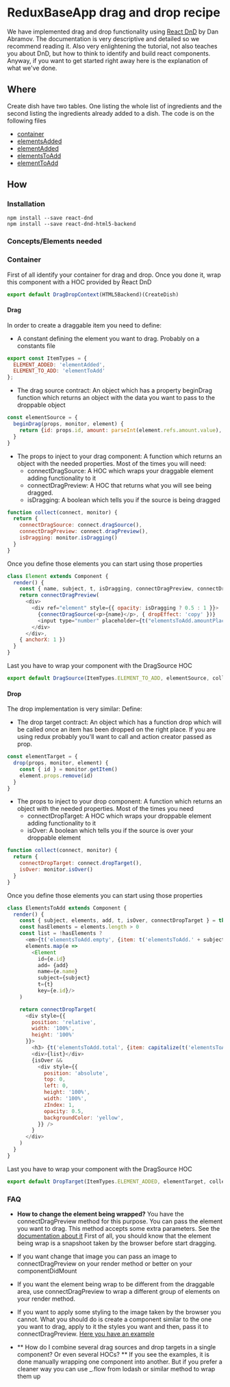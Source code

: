 # ReduxBaseApp drag and drop recipe

We have implemented drag and drop functionality using [React DnD](http://gaearon.github.io/react-dnd/) by Dan Abramov. The documentation is very descriptive and detailed so we recommend reading it. Also very enlightening the tutorial, not also teaches you about DnD, but how to think to identify and build react components. Anyway, if you want to get started right away here is the explanation of what we've done.

## Where
Create dish have two tables. One listing the whole list of ingredients and the second listing the ingredients already added to a dish. The code is on the following files
- [container](../example-app/src/smart/create-dish.js)
- [elementsAdded](../example-app/src/components/elements-added.js)
- [elementAdded](../example-app/src/components/element-added.js)
- [elementsToAdd](../example-app/src/components/elements-to_add.js)
- [elementToAdd](../example-app/src/components/elements-to-add.js)

## How

### Installation
```
npm install --save react-dnd
npm install --save react-dnd-html5-backend
```

### Concepts/Elements needed

### Container
First of all identify your container for drag and drop. Once you done it, wrap this component with a HOC provided by React DnD

```JavaScript
export default DragDropContext(HTML5Backend)(CreateDish)
```

#### Drag
In order to create a draggable item you need to define:
- A constant defining the element you want to drag. Probably on a constants file
```JavaScript
export const ItemTypes = {
  ELEMENT_ADDED: 'elementAdded',
  ELEMENT_TO_ADD: 'elementToAdd'
};
```

- The drag source contract: An object which has a property beginDrag function which returns an object with the data you want to pass to the droppable object
```JavaScript
const elementSource = {
  beginDrag(props, monitor, element) {
    return {id: props.id, amount: parseInt(element.refs.amount.value), name: props.name}
  }  
}
```
- The props to inject to your drag component: A function which returns an object with the needed properties. Most of the times you will need:
  - connectDragSource: A HOC which wraps your draggable element adding functionality to it
  - connectDragPreview: A HOC that returns what you will see being dragged.
  - isDragging: A boolean which tells you if the source is being dragged
```JavaScript
function collect(connect, monitor) {
  return {
    connectDragSource: connect.dragSource(),
    connectDragPreview: connect.dragPreview(),
    isDragging: monitor.isDragging()
  }  
}
```
Once you define those elements you can start using those properties
```JavaScript
class Element extends Component {
  render() {
    const { name, subject, t, isDragging, connectDragPreview, connectDragSource } = this.props
    return connectDragPreview(
      <div>
        <div ref="element" style={{ opacity: isDragging ? 0.5 : 1 }}>
          {connectDragSource(<p>{name}</p>, { dropEffect: 'copy' })}
          <input type="number" placeholder={t("elementsToAdd.amountPlaceholder")} ref="amount" defaultValue="1" />
        </div>
      </div>,
    { anchorX: 1 })
  }
}
```
Last you have to wrap your component with the DragSource HOC
```JavaScript
export default DragSource(ItemTypes.ELEMENT_TO_ADD, elementSource, collect)(Element)
```

#### Drop

The drop implementation is very similar: Define:

- The drop target contract: An object which has a function drop which will be called once an item has been dropped on the right place. If you are using redux probably you'll want to call and action creator passed as prop.
```JavaScript
const elementTarget = {
  drop(props, monitor, element) {
    const { id } = monitor.getItem()
    element.props.remove(id)
  }
}
```
- The props to inject to your drop component: A function which returns an object with the needed properties. Most of the times you need
  - connectDropTarget: A HOC which wraps your droppable element adding functionality to it
  - isOver: A boolean which tells you if the source is over your droppable element 
```JavaScript
function collect(connect, monitor) {
  return {
    connectDropTarget: connect.dropTarget(),
    isOver: monitor.isOver()
  }
}
```
Once you define those elements you can start using those properties
```JavaScript
class ElementsToAdd extends Component {
  render() {
    const { subject, elements, add, t, isOver, connectDropTarget } = this.props
    const hasElements = elements.length > 0
    const list = !hasElements ?
      <em>{t('elementsToAdd.empty', {item: t('elementsToAdd.' + subject, {count: 0})})}</em> :
      elements.map(e =>
        <Element
          id={e.id}
          add= {add}
          name={e.name}
          subject={subject}
          t={t}
          key={e.id}/>
    )

    return connectDropTarget(
      <div style={{
        position: 'relative',
        width: '100%',
        height: '100%'
      }}>
        <h3> {t('elementsToAdd.total', {item: capitalize(t('elementsToAdd.' + subject, {count: 0}))})} </h3>
        <div>{list}</div>
        {isOver &&
          <div style={{
            position: 'absolute',
            top: 0,
            left: 0,
            height: '100%',
            width: '100%',
            zIndex: 1,
            opacity: 0.5,
            backgroundColor: 'yellow',
          }} />
        }
      </div>
    )
  }
}
```
Last you have to wrap your component with the DragSource HOC

```JavaScript
export default DropTarget(ItemTypes.ELEMENT_ADDED, elementTarget, collect)(ElementsToAdd)
```


### FAQ
- **How to change the element being wrapped?**
You have the connectDragPreview method for this purpose. You can pass the element you want to drag. This method accepts some extra parameters. See the [documentation about it](https://gaearon.github.io/react-dnd/docs-drag-source-connector.html)
First of all, you should know that the element being wrap is a snapshoot taken by the browser before start dragging.
 - If you want change that image you can pass an image to connectDragPreview on your render method or better on your componentDidMount
 - If you want the element being wrap to be different from the draggable area, use connectDragPreview to wrap a different group of elements on your render method.
 - If you want to apply some styling to the image taken by the browser you cannot. What you should do is create a component similar to the one  you want to drag, apply to it the styles you want and then, pass it to connectDragPreview. [Here you have an example](https://github.com/gaearon/react-dnd/tree/master/examples/02%20Drag%20Around/Custom%20Drag%20Layer)

- ** How do I combine several drag sources and drop targets in a single component? Or even several HOCs? **
If you see the examples, it is done manually wrapping one component into another. But if you prefer a cleaner way you can use _.flow from lodash or similar method to wrap them up
